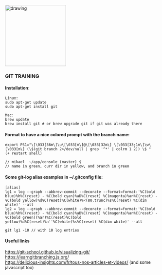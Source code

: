 <img src="https://git-scm.com/images/logos/1color-darkbg@2x.png" alt="drawing" width="200"/>  

<h3>GIT TRAINING</h3>


#### Installation:
```
Linux:  
sudo apt-get update  
sudo apt-get install git

Mac:  
brew update
brew install git # or brew upgrade git if git was already there
```

#### Format to have a nice colored prompt with the branch name: 
```
export PS1="\[\033[36m\]\u\[\033[m\]@\[\033[32m\] \[\033[33;1m\]\w\[\033[m\] (\$(git branch 2>/dev/null | grep '^*' | colrm 1 2)) \$ "
(+ restart shell)

// mikael  ~/app/console (master) $ 
// name in green, curr dir in yellow, and branch in green
```

#### Some git-log alias examples in ~/.gitconfig file:  
```
[alias] 
lg1 = log --graph --abbrev-commit --decorate --format=format:'%C(bold blue)%h%C(reset) - %C(bold cyan)%aD%C(reset) %C(magenta)%an%C(reset) - %C(bold yellow)%d%C(reset)%C(white)%<(80,trunc)%s%C(reset) %C(dim white)' --all
lg2 = log --graph --abbrev-commit --decorate --format=format:'%C(bold blue)%h%C(reset) - %C(bold cyan)%aD%C(reset) %C(magenta)%an%C(reset) - %C(bold green)(%ar)%C(reset)%C(bold yellow)%d%C(reset)%n''%C(white)%s%C(reset) %C(dim white)' --all

git lg1 -10 // with 10 log entries
```

#### Useful links
https://git-school.github.io/visualizing-git/  
https://learngitbranching.js.org/  
https://delicious-insights.com/fr/tous-nos-articles-et-videos/ (and some javascript too)


